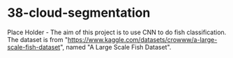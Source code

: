 # 38-cloud-segmentation
Place Holder - The aim of this project is to use CNN to do fish classification. The dataset is from "https://www.kaggle.com/datasets/crowww/a-large-scale-fish-dataset", named "A Large Scale Fish Dataset". 
